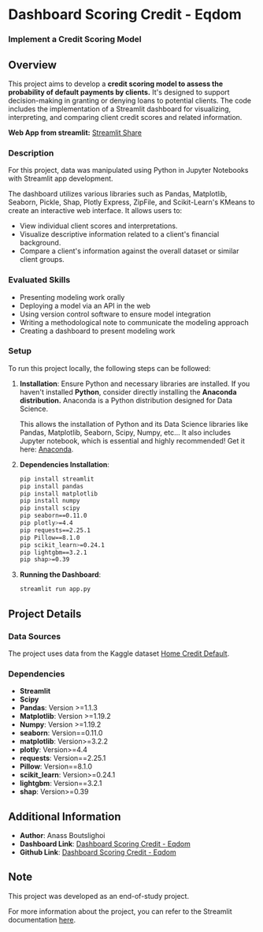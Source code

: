 # Dashboard Scoring Credit - Eqdom 

### Implement a Credit Scoring Model

## Overview

This project aims to develop a **credit scoring model to assess the probability of default payments by clients.** It's designed to support decision-making in granting or denying loans to potential clients. The code includes the implementation of a Streamlit dashboard for visualizing, interpreting, and comparing client credit scores and related information.

**Web App from streamlit:** [Streamlit Share](https://dashboard-scoring-credit-eqdom.streamlit.app/)

### Description

For this project, data was manipulated using Python in Jupyter Notebooks with Streamlit app development.

The dashboard utilizes various libraries such as Pandas, Matplotlib, Seaborn, Pickle, Shap, Plotly Express, ZipFile, and Scikit-Learn's KMeans to create an interactive web interface. It allows users to:

- View individual client scores and interpretations.
- Visualize descriptive information related to a client's financial background.
- Compare a client's information against the overall dataset or similar client groups.

### Evaluated Skills
- Presenting modeling work orally
- Deploying a model via an API in the web
- Using version control software to ensure model integration
- Writing a methodological note to communicate the modeling approach
- Creating a dashboard to present modeling work

### Setup

To run this project locally, the following steps can be followed:

1. **Installation**: Ensure Python and necessary libraries are installed. If you haven't installed **Python**, consider directly installing the **Anaconda distribution.**
Anaconda is a Python distribution designed for Data Science.

    This allows the installation of Python and its Data Science libraries like Pandas, Matplotlib, Seaborn, Scipy, Numpy, etc...
    It also includes Jupyter notebook, which is essential and highly recommended!
    Get it here: [Anaconda](https://anaconda.org/).

2. **Dependencies Installation**:

    ```bash
    pip install streamlit
    pip install pandas
    pip install matplotlib
    pip install numpy
    pip install scipy
    pip seaborn==0.11.0
    pip plotly>=4.4
    pip requests==2.25.1
    pip Pillow==8.1.0
    pip scikit_learn>=0.24.1
    pip lightgbm==3.2.1
    pip shap>=0.39

    ```

3. **Running the Dashboard**:

    ```bash
    streamlit run app.py
    ```

## Project Details

### Data Sources

The project uses data from the Kaggle dataset [Home Credit Default](https://www.kaggle.com/c/home-credit-default-risk/data).

### Dependencies

- **Streamlit**
- **Scipy**
- **Pandas**: Version >=1.1.3
- **Matplotlib**: Version >=1.19.2
- **Numpy**: Version >=1.19.2
- **seaborn**: Version==0.11.0
- **matplotlib**: Version>=3.2.2
- **plotly**: Version>=4.4
- **requests**: Version==2.25.1
- **Pillow**: Version==8.1.0
- **scikit_learn**: Version>=0.24.1
- **lightgbm**: Version==3.2.1
- **shap**: Version>=0.39

## Additional Information

- **Author**: Anass Boutslighoi
- **Dashboard Link**: [Dashboard Scoring Credit - Eqdom](https://dashboard-scoring-credit-eqdom.streamlit.app/)
- **Github Link**: [Dashboard Scoring Credit - Eqdom](https://github.com/AnassBoutslighoi/Dashboard-Scoring-Credit/)

## Note

This project was developed as an end-of-study project.

For more information about the project, you can refer to the Streamlit documentation [here](https://dashboard-scoring-credit-eqdom.streamlit.app/).

